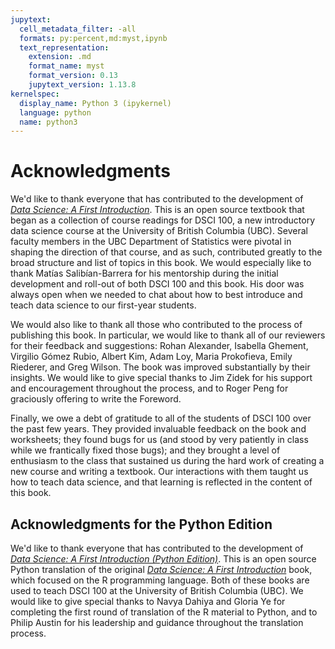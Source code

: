 ```yaml
---
jupytext:
  cell_metadata_filter: -all
  formats: py:percent,md:myst,ipynb
  text_representation:
    extension: .md
    format_name: myst
    format_version: 0.13
    jupytext_version: 1.13.8
kernelspec:
  display_name: Python 3 (ipykernel)
  language: python
  name: python3
---
```


# Acknowledgments

We'd like to thank everyone that has contributed to the development of
[*Data Science: A First Introduction*](https://datasciencebook.ca).
This is an open source textbook that began as a collection of course readings
for DSCI 100, a new introductory data science course
at the University of British Columbia (UBC).
Several faculty members in the UBC Department of Statistics
were pivotal in shaping the direction of that course,
and as such, contributed greatly to the broad structure and
list of topics in this book. We would especially like to thank Matías
Salibían-Barrera for his mentorship during the initial development and roll-out
of both DSCI 100 and this book. His door was always open when
we needed to chat about how to best introduce and teach data science to our first-year students.

We would also like to thank all those who contributed to the process of
publishing this book. In particular, we would like to thank all of our reviewers for their feedback and suggestions:
Rohan Alexander, Isabella Ghement, Virgilio Gómez Rubio, Albert Kim, Adam Loy, Maria Prokofieva, Emily Riederer, and Greg Wilson.
The book was improved substantially by their insights.
We would like to give special thanks to Jim Zidek
for his support and encouragement throughout the process, and to
Roger Peng for graciously offering to write the Foreword.

Finally, we owe a debt of gratitude to all of the students of DSCI 100 over the past
few years. They provided invaluable feedback on the book and worksheets;
they found bugs for us (and stood by very patiently in class while
we frantically fixed those bugs); and they brought a level of enthusiasm to the class
that sustained us during the hard work of creating a new course and writing a textbook.
Our interactions with them taught us how to teach data science, and that learning
is reflected in the content of this book.


## Acknowledgments for the Python Edition

We'd like to thank everyone that has contributed to the development of
[*Data Science: A First Introduction (Python Edition)*](https://ubc-dsci.github.io/introduction-to-datascience-python/).
This is an open source Python translation of the original [*Data Science: A First Introduction*](https://datasciencebook.ca)
book, which focused on the R programming language. Both of these books are
used to teach DSCI 100 at the University of British Columbia (UBC).
We would like to give special thanks to Navya Dahiya and Gloria Ye
for completing the first round of translation of the R material to Python,
and to Philip Austin for his leadership and guidance throughout the translation process.
